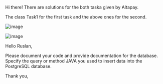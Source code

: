 Hi there!
There are solutions for the both taska given by Altapay.

The class Task1 for the first task and the above ones for the second.

![image](https://github.com/RuslonPy/altapay/assets/55586392/145c3a32-5278-45c7-81e3-f554d475dce5)

![image](https://github.com/RuslonPy/altapay/assets/55586392/3ed391e1-ba3c-4b6f-976c-512c79fe82d1)


Hello Ruslan,

Please document your code and provide documentation for the database. Specify the query or method JAVA you used to insert data into the PostgreSQL database.

Thank you,





